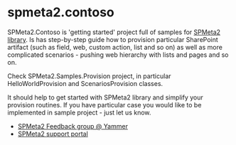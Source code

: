 spmeta2.contoso
===============

SPMeta2.Contoso is 'getting started' project full of samples for <a href='https://github.com/SubPointSolutions/spmeta2'>SPMeta2 library</a>.
Is has step-by-step guide how to provision particular SharePoint artifact (such as field, web, custom action, list and so on) as well as more complicated scenarios - pushing web hierarchy with lists and pages and so on.

Check SPMeta2.Samples.Provision project, in particular HelloWorldProvision and ScenariosProvision classes.

It should help to get started with SPMeta2 library and simplify your provision routines. 
If you have particular case you would like to be implemented in sample project - just let us know.

- <a href='https://www.yammer.com/spmeta2feedback'>SPMeta2 Feedback group @ Yammer</a>
- <a href='subpointsolutions.zendesk.com'>SPMeta2 support portal</a>



